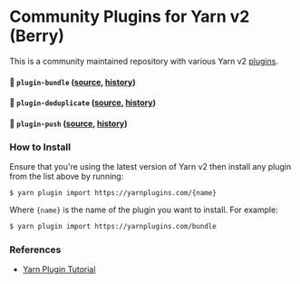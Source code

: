 # Community Plugins for Yarn v2 (Berry)

This is a community maintained repository with various Yarn v2 [plugins](https://yarnpkg.com/features/plugins).

#### :rocket: `plugin-bundle` ([source](./plugin-bundle), [history](../../commits/main/plugin-bundle/bundles/@yarnpkg/plugin-bundle.js))

#### :rocket: `plugin-deduplicate` ([source](https://github.com/eps1lon/yarn-plugin-deduplicate), [history](https://github.com/eps1lon/yarn-plugin-deduplicate/commits/latest/bundles/@yarnpkg/plugin-deduplicate.js))

#### :rocket: `plugin-push` ([source](./plugin-push), [history](../../commits/main/plugin-push/bundles/@yarnpkg/plugin-push.js))

### How to Install

Ensure that you're using the latest version of Yarn v2 then install any plugin from the list above by running:

```
$ yarn plugin import https://yarnplugins.com/{name}
```

Where `{name}` is the name of the plugin you want to install. For example:

```bash
$ yarn plugin import https://yarnplugins.com/bundle
```

### References

- [Yarn Plugin Tutorial](https://yarnpkg.com/advanced/plugin-tutorial)
